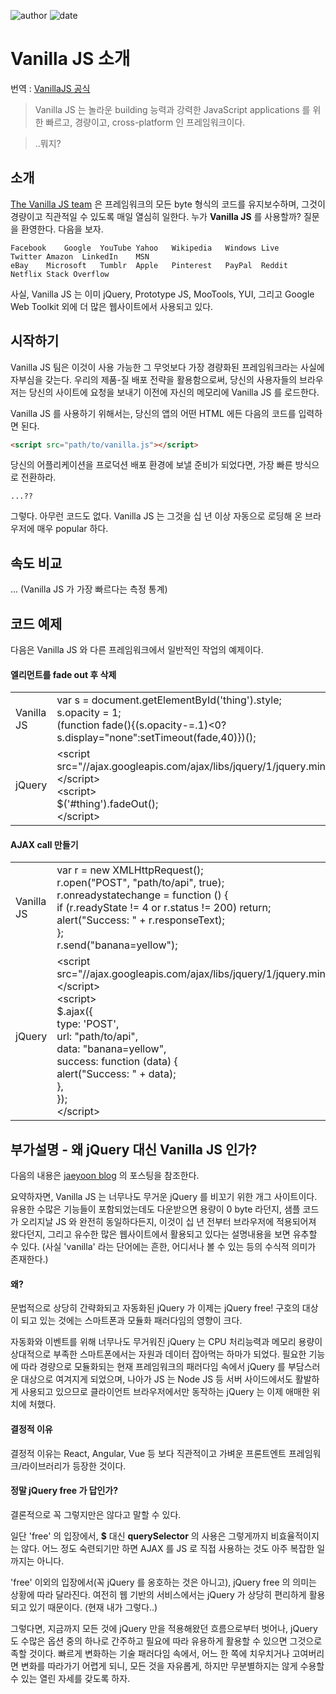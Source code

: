 
![author](https://img.shields.io/badge/author-daesungRa-lightgray.svg?style=flat-square)
![date](https://img.shields.io/badge/date-190824-lightgray.svg?style=flat-square)

# Vanilla JS 소개

번역 : [VanillaJS 공식](http://vanilla-js.com/)

> Vanilla JS 는 놀라운 building 능력과 강력한 JavaScript applications 를 위한
빠르고, 경량이고, cross-platform 인 프레임워크이다.

> ..뭐지?

## 소개

[The Vanilla JS team](http://twitter.com/ericwastl) 은 프레임워크의 모든 byte 형식의 코드를 유지보수하며,
그것이 경량이고 직관적일 수 있도록 매일 열심히 일한다. 누가 **Vanilla JS** 를 사용할까? 질문을 환영한다. 다음을 보자.

```text
Facebook	Google	YouTube	Yahoo	Wikipedia	Windows Live	Twitter	Amazon	LinkedIn	MSN
eBay	Microsoft	Tumblr	Apple	Pinterest	PayPal	Reddit	Netflix	Stack Overflow
```

사실, Vanilla JS 는 이미 jQuery, Prototype JS, MooTools, YUI, 그리고 Google Web Toolkit 외에 더 많은 웹사이트에서 사용되고 있다.

## 시작하기

Vanilla JS 팀은 이것이 사용 가능한 그 무엇보다 가장 경량화된 프레임워크라는 사실에 자부심을 갖는다.
우리의 제품-질 배포 전략을 활용함으로써, 당신의 사용자들의 브라우저는 당신의 사이트에 요청을 보내기 이전에 자신의 메모리에 Vanilla JS 를 로드한다.

Vanilla JS 를 사용하기 위해서는, 당신의 앱의 어떤 HTML 에든 다음의 코드를 입력하면 된다.

```html
<script src="path/to/vanilla.js"></script>
```

당신의 어플리케이션을 프로덕션 배포 환경에 보낼 준비가 되었다면, 가장 빠른 방식으로 전환하라.

```text
...??
```

그렇다. 아무런 코드도 없다. Vanilla JS 는 그것을 십 년 이상 자동으로 로딩해 온 브라우저에 매우 popular 하다.

## 속도 비교

... (Vanilla JS 가 가장 빠르다는 측정 통계)

## 코드 예제

다음은 Vanilla JS 와 다른 프레임워크에서 일반적인 작업의 예제이다.

#### 엘리먼트를 fade out 후 삭제

|   |   |
|---|---|
| Vanilla JS  | var s = document.getElementById('thing').style;<br/>s.opacity = 1;<br/>(function fade(){(s.opacity-=.1)<0?s.display="none":setTimeout(fade,40)})();  |
| jQuery  | \<script src="//ajax.googleapis.com/ajax/libs/jquery/1/jquery.min.js"\>\</script\><br/>\<script\><br/>$('#thing').fadeOut();<br/>\</script\>  |

#### AJAX call 만들기

|   |   |
|---|---|
| Vanilla JS  | var r = new XMLHttpRequest();<br/>r.open("POST", "path/to/api", true);<br/>r.onreadystatechange = function () {<br/>if (r.readyState != 4 or r.status != 200) return;<br/>alert("Success: " + r.responseText);<br/>};<br/>r.send("banana=yellow");  |
| jQuery  | \<script src="//ajax.googleapis.com/ajax/libs/jquery/1/jquery.min.js"\>\</script\><br/>\<script\><br/>$.ajax({<br/>type: 'POST',<br/>url: "path/to/api",<br/>data: "banana=yellow",<br/>success: function (data) {<br/>alert("Success: " + data);<br/>},<br/>});<br/>\</script\>  |

## 부가설명 - 왜 jQuery 대신 Vanilla JS 인가?

다음의 내용은 [jaeyoon blog](https://blog.jaeyoon.io/2017/12/jquery-free.html) 의 포스팅을 참조한다.

요약하자면, Vanilla JS 는 너무나도 무거운 jQuery 를 비꼬기 위한 개그 사이트이다.
유용한 수많은 기능들이 포함되었는데도 다운받으면 용량이 0 byte 라던지, 샘플 코드가 오리지날 JS 와 완전히 동일하다든지,
이것이 십 년 전부터 브라우저에 적용되어져 왔다던지, 그리고 유수한 많은 웹사이트에서 활용되고 있다는 설명내용을 보면 유추할 수 있다.
(사실 'vanilla' 라는 단어에는 흔한, 어디서나 볼 수 있는 등의 수식적 의미가 존재한다.)

#### 왜?

문법적으로 상당히 간략화되고 자동화된 jQuery 가 이제는 jQuery free! 구호의 대상이 되고 있는 것에는 스마트폰과 모듈화 패러다임의 영향이 크다.

자동화와 이벤트를 위해 너무나도 무거워진 jQuery 는 CPU 처리능력과 메모리 용량이 상대적으로 부족한 스마트폰에서는 자원과 데이터 잡아먹는 하마가 되었다.
필요한 기능에 따라 경량으로 모듈화되는 현재 프레임워크의 패러다임 속에서 jQuery 를 부담스러운 대상으로 여겨지게 되었으며,
나아가 JS 는 Node JS 등 서버 사이드에서도 활발하게 사용되고 있으므로 클라이언트 브라우저에서만 동작하는 jQuery 는 이제 애매한 위치에 처했다.

#### 결정적 이유

결정적 이유는 React, Angular, Vue 등 보다 직관적이고 가벼운 프론트엔트 프레임워크/라이브러리가 등장한 것이다.

#### 정말 jQuery free 가 답인가?

결론적으로 꼭 그렇지만은 않다고 말할 수 있다.

일단 'free' 의 입장에서, **$** 대신 **querySelector** 의 사용은 그렇게까지 비효율적이지는 않다.
어느 정도 숙련되기만 하면 AJAX 를 JS 로 직접 사용하는 것도 아주 복잡한 일까지는 아니다.

'free' 이외의 입장에서(꼭 jQuery 를 옹호하는 것은 아니고), jQuery free 의 의미는 상황에 따라 달라진다.
여전히 웹 기반의 서비스에서는 jQuery 가 상당히 편리하게 활용되고 있기 때문이다. (현재 내가 그렇다..)

그렇다면, 지금까지 모든 것에 jQuery 만을 적용해왔던 흐름으로부터 벗어나, jQuery 도 수많은 옵션 중의 하나로 간주하고 필요에 따라
유용하게 활용할 수 있으면 그것으로 족할 것이다. 빠르게 변화하는 기술 패러다임 속에서, 어느 한 쪽에 치우치거나 고여버리면 변화를 따라가기 어렵게 되니, 모든 것을 자유롭게,
하지만 무분별하지는 않게 수용할 수 있는 열린 자세를 갖도록 하자.
